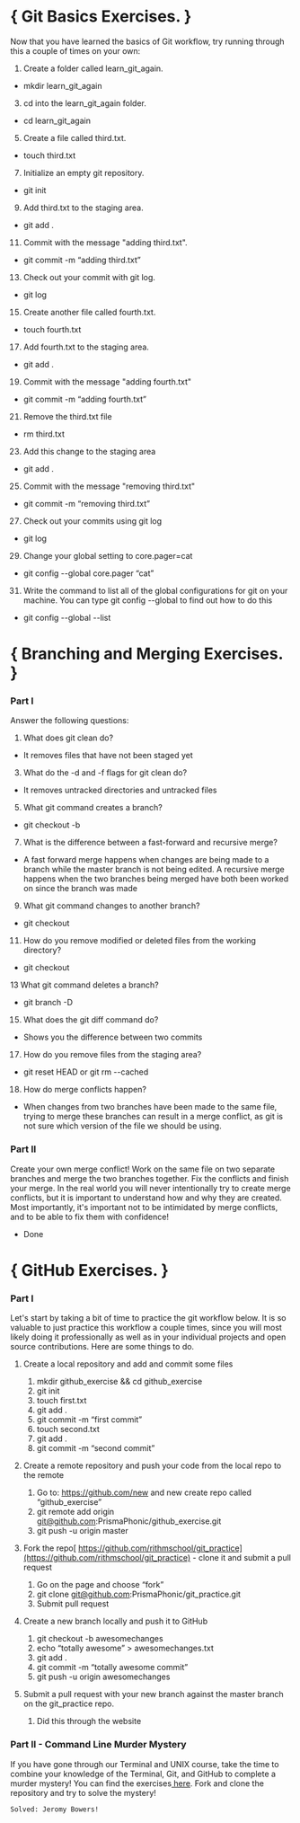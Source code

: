 # { Git Basics Exercises. }

Now that you have learned the basics of Git workflow, try running through this a couple of times on your own:

1. Create a folder called learn_git_again.

 * mkdir learn_git_again

3. cd into the learn_git_again folder.

 * cd learn_git_again

5. Create a file called third.txt.

 * touch third.txt

7. Initialize an empty git repository.

 * git init

9. Add third.txt to the staging area.

 * git add .

11. Commit with the message "adding third.txt".

 * git commit -m “adding third.txt”

13. Check out your commit with git log.

  * git log

15. Create another file called fourth.txt.

 * touch fourth.txt

17. Add fourth.txt to the staging area.

 * git add .

19. Commit with the message "adding fourth.txt"

 * git commit -m “adding fourth.txt”

21. Remove the third.txt file

 * rm third.txt

23. Add this change to the staging area

 * git add .

25. Commit with the message "removing third.txt"

 * git commit -m “removing third.txt”

27. Check out your commits using git log 

 * git log

29. Change your global setting to core.pager=cat 

 * git config --global core.pager “cat”

31. Write the command to list all of the global configurations for git on your machine. You can type git config --global to find out how to do this

 * git config --global --list

# { Branching and Merging Exercises. }

### Part I

Answer the following questions:

1. What does git clean do?

 * It removes files that have not been staged yet

3. What do the -d and -f flags for git clean do?

 * It removes untracked directories and untracked files

5. What git command creates a branch?

 * git checkout -b

7. What is the difference between a fast-forward and recursive merge?

 * A fast forward merge happens when changes are being made to a branch while the master branch is not being edited.  A recursive merge happens when the two branches being merged have both been worked on since the branch was made

9. What git command changes to another branch?

 * git checkout

11. How do you remove modified or deleted files from the working directory?

 * git checkout

13 What git command deletes a branch?

 * git branch -D

15. What does the git diff command do?

 * Shows you the difference between two commits

17. How do you remove files from the staging area?

 * git reset HEAD or git rm --cached

18. How do merge conflicts happen?

 * When changes from two branches have been made to the same file, trying to merge these branches can result in a merge conflict, as git is not sure which version of the file we should be using.  

### Part II

Create your own merge conflict! Work on the same file on two separate branches and merge the two branches together. Fix the conflicts and finish your merge. In the real world you will never intentionally try to create merge conflicts, but it is important to understand how and why they are created. Most importantly, it's important not to be intimidated by merge conflicts, and to be able to fix them with confidence!

* Done

# { GitHub Exercises. }

### Part I

Let's start by taking a bit of time to practice the git workflow below. It is so valuable to just practice this workflow a couple times, since you will most likely doing it professionally as well as in your individual projects and open source contributions. Here are some things to do.

1. Create a local repository and add and commit some files

   1. mkdir github_exercise && cd github_exercise
   2. git init
   3. touch first.txt
   4. git add .
   5. git commit -m “first commit”
   6. touch second.txt
   7. git add .
   8. git commit -m “second commit”

2. Create a remote repository and push your code from the local repo to the remote

   1. Go to: <https://github.com/new> and new create repo called “github_exercise”
   2. git remote add origin git@github.com:PrismaPhonic/github_exercise.git
   3. git push -u origin master

3. Fork the repo[ https://github.com/rithmschool/git_practice](https://github.com/rithmschool/git_practice) - clone it and submit a pull request

   1. Go on the page and choose “fork”
   2. git clone git@github.com:PrismaPhonic/git_practice.git
   3. Submit pull request

4. Create a new branch locally and push it to GitHub

   1. git checkout -b awesomechanges
   2. echo “totally awesome” > awesomechanges.txt
   3. git add .
   4. git commit -m “totally awesome commit”
   5. git push -u origin awesomechanges

5. Submit a pull request with your new branch against the master branch on the git_practice repo.

   1. Did this through the website

### Part II - Command Line Murder Mystery

If you have gone through our Terminal and UNIX course, take the time to combine your knowledge of the Terminal, Git, and GitHub to complete a murder mystery! You can find the exercises[ here](https://github.com/veltman/clmystery). Fork and clone the repository and try to solve the mystery!

    Solved: Jeromy Bowers!